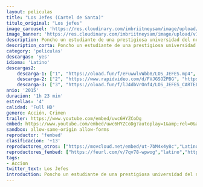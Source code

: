 ```yaml
---
layout: peliculas
title: "Los Jefes (Cartel de Santa)"
titulo_original: "Los jefes"
image_carousel: 'https://res.cloudinary.com/imbriitneysam/image/upload/v1542931566/jefes-poster-min.jpg'
image_banner: 'https://res.cloudinary.com/imbriitneysam/image/upload/v1542931567/jefes-banner-min.jpg'
description: Poncho un estudiante de una prestigiosa universidad del norte de México se ve inmerso a lo largo de un solo dÍa en una vertiginosa aventura por los diferentes niveles del mundo del narco tras aceptar acompañar a Greñas el chico que trabaja en el estacionamiento del plantel a comprar marihuana por primera vez. Los Jefes es una historia plagada de chistes, drogas y Hip Hop que muestra una realidad en la que efectivamente nadie sabe para quien trabaja…
description_corta: Poncho un estudiante de una prestigiosa universidad del norte de México se ve inmerso a lo largo de un solo dÍa en una vertiginosa aventura por los diferentes niveles del mundo del narco tras aceptar acompañar a Greñas el...
category: 'peliculas'
descargas: 'yes'
idioma: 'Latino'
descargas2:
    descarga-1: ["1", "https://oload.fun/f/eFuwwlvWbb8/LOS_JEFES.mp4", "https://www.google.com/s2/favicons?domain=openload.co","OpenLoad","https://res.cloudinary.com/imbriitneysam/image/upload/v1541473684/mexico.png", "Latino", "Full HD"]
    descarga-2: ["2", "https://www.rapidvideo.com/d/FVJGSO2PBG", "https://www.google.com/s2/favicons?domain=www.rapidvideo.com","RapidVideo","https://res.cloudinary.com/imbriitneysam/image/upload/v1541473684/mexico.png", "Latino", "Full HD"]
    descarga-3: ["3", "https://oload.fun/f/lJ4dbVrOnf4/LOS_JEFES_CARTEL_DE_SANTA.mp4", "https://www.google.com/s2/favicons?domain=openload.co","OpenLoad","https://res.cloudinary.com/imbriitneysam/image/upload/v1541473684/mexico.png", "Latino", "Full HD"]    
anio: '2015'
duracion: '1h 23 min'
estrellas: '4'
calidad: 'Full HD'
genero: Acción, Crimen
trailer: https://www.youtube.com/embed/uwc6HYZCoDg
embed: https://www.youtube.com/embed/uwc6HYZCoDg?autoplay=1&amp;rel=0&amp;hd=1&border=0&wmode=opaque&enablejsapi=1&modestbranding=1&controls=1&showinfo=0
sandbox: allow-same-origin allow-forms
reproductor: 'fembed'
clasificacion: '+13'
reproductores_otros: ["https://movcloud.net/embed/ut-7bM4x4y8c","Latino"]
reproductores_fembed: ["https://feurl.com/v/7qv78-wpwog","latino","https://feurl.com/v/8goded6pyp9","Latino"]
tags:
- Accion
twitter_text: Los Jefes
introduction: Poncho un estudiante de una prestigiosa universidad del norte de México se ve inmerso a lo largo de un solo dÍa en una vertiginosa aventura por los diferentes niveles del mundo del narco tras aceptar acompañar a Greñas el
---
```












